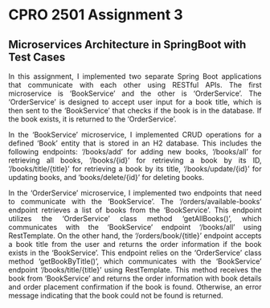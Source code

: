 # CPRO 2501 Assignment 3
## Microservices Architecture in SpringBoot with Test Cases
<p align="justify">
    In this assignment, I implemented two separate Spring Boot applications that communicate with each other using RESTful APIs. The first microservice is ‘BookService’ and the other is ‘OrderService’. The ‘OrderService’ is designed to accept user input for a book title, which is then sent to the ‘BookService’ that checks if the book is in the database. If the book exists, it is returned to the ‘OrderService’. 
</p>

<p align="justify">
    In the ‘BookService’ microservice, I implemented CRUD operations for a defined ‘Book’ entity that is stored in an H2 database. This includes the following endpoints: ‘/books/add’ for adding new books, ‘/books/all’ for retrieving all books, ‘/books/{id}’ for retrieving a book by its ID, ‘/books/title/{title}’ for retrieving a book by its title, ‘/books/update/{id}’ for updating books, and ‘books/delete/{id}’ for deleting books. 
</p>

<p align="justify">
    In the ‘OrderService’ microservice, I implemented two endpoints that need to communicate with the ‘BookService’. The ‘/orders/available-books’ endpoint retrieves a list of books from the ‘BookService’. This endpoint utilizes the ‘OrderService’ class method ‘getAllBooks()’, which communicates with the ‘BookService’ endpoint ‘/books/all’ using RestTemplate. On the other hand, the ‘/orders/book/{title}’ endpoint accepts a book title from the user and returns the order information if the book exists in the ‘BookService’. This endpoint relies on the ‘OrderService’ class method ‘getBookByTitle()’, which communicates with the ‘BookService’ endpoint ‘/books/title/{title}’ using RestTemplate. This method receives the book from ‘BookService’ and returns the order information with book details and order placement confirmation if the book is found. Otherwise, an error message indicating that the book could not be found is returned. 
</p>
